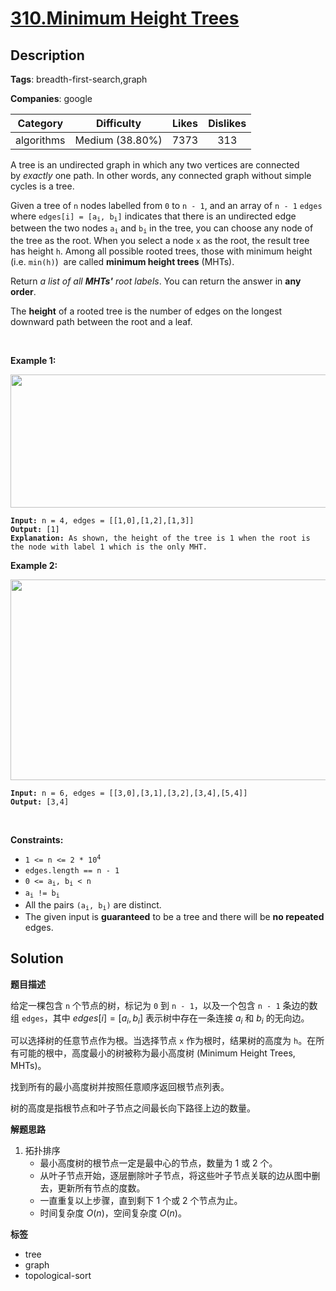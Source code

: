 # [310.Minimum Height Trees](https://leetcode.com/problems/minimum-height-trees/description/)

## Description

**Tags**: breadth-first-search,graph

**Companies**: google

|  Category  |   Difficulty    | Likes | Dislikes |
| :--------: | :-------------: | :---: | :------: |
| algorithms | Medium (38.80%) | 7373  |   313    |

<p>A tree is an undirected graph in which any two vertices are connected by&nbsp;<i>exactly</i>&nbsp;one path. In other words, any connected graph without simple cycles is a tree.</p>
<p>Given a tree of <code>n</code> nodes&nbsp;labelled from <code>0</code> to <code>n - 1</code>, and an array of&nbsp;<code>n - 1</code>&nbsp;<code>edges</code> where <code>edges[i] = [a<sub>i</sub>, b<sub>i</sub>]</code> indicates that there is an undirected edge between the two nodes&nbsp;<code>a<sub>i</sub></code> and&nbsp;<code>b<sub>i</sub></code> in the tree,&nbsp;you can choose any node of the tree as the root. When you select a node <code>x</code> as the root, the result tree has height <code>h</code>. Among all possible rooted trees, those with minimum height (i.e. <code>min(h)</code>)&nbsp; are called <strong>minimum height trees</strong> (MHTs).</p>
<p>Return <em>a list of all <strong>MHTs&#39;</strong> root labels</em>.&nbsp;You can return the answer in <strong>any order</strong>.</p>
<p>The <strong>height</strong> of a rooted tree is the number of edges on the longest downward path between the root and a leaf.</p>
<p>&nbsp;</p>
<p><strong class="example">Example 1:</strong></p>
<img alt="" src="https://assets.leetcode.com/uploads/2020/09/01/e1.jpg" style="width: 800px; height: 213px;" />
<pre><code><strong>Input:</strong> n = 4, edges = [[1,0],[1,2],[1,3]]
<strong>Output:</strong> [1]
<strong>Explanation:</strong> As shown, the height of the tree is 1 when the root is the node with label 1 which is the only MHT.</code></pre>
<p><strong class="example">Example 2:</strong></p>
<img alt="" src="https://assets.leetcode.com/uploads/2020/09/01/e2.jpg" style="width: 800px; height: 321px;" />
<pre><code><strong>Input:</strong> n = 6, edges = [[3,0],[3,1],[3,2],[3,4],[5,4]]
<strong>Output:</strong> [3,4]</code></pre>
<p>&nbsp;</p>
<p><strong>Constraints:</strong></p>
<ul>
  <li><code>1 &lt;= n &lt;= 2 * 10<sup>4</sup></code></li>
  <li><code>edges.length == n - 1</code></li>
  <li><code>0 &lt;= a<sub>i</sub>, b<sub>i</sub> &lt; n</code></li>
  <li><code>a<sub>i</sub> != b<sub>i</sub></code></li>
  <li>All the pairs <code>(a<sub>i</sub>, b<sub>i</sub>)</code> are distinct.</li>
  <li>The given input is <strong>guaranteed</strong> to be a tree and there will be <strong>no repeated</strong> edges.</li>
</ul>

## Solution

**题目描述**

给定一棵包含 `n` 个节点的树，标记为 `0` 到 `n - 1`，以及一个包含 `n - 1` 条边的数组 `edges`，其中 $edges[i] = [a_i, b_i]$ 表示树中存在一条连接 $a_i$ 和 $b_i$ 的无向边。

可以选择树的任意节点作为根。当选择节点 `x` 作为根时，结果树的高度为 `h`。在所有可能的根中，高度最小的树被称为最小高度树 (Minimum Height Trees, MHTs)。

找到所有的最小高度树并按照任意顺序返回根节点列表。

树的高度是指根节点和叶子节点之间最长向下路径上边的数量。

**解题思路**

1. 拓扑排序
   - 最小高度树的根节点一定是最中心的节点，数量为 1 或 2 个。
   - 从叶子节点开始，逐层删除叶子节点，将这些叶子节点关联的边从图中删去，更新所有节点的度数。
   - 一直重复以上步骤，直到剩下 1 个或 2 个节点为止。
   - 时间复杂度 $O(n)$，空间复杂度 $O(n)$。

**标签**

- tree
- graph
- topological-sort
